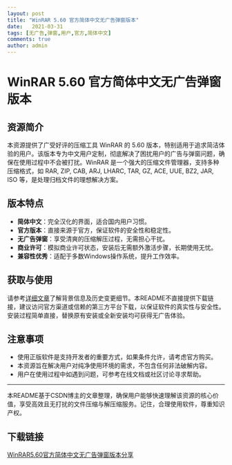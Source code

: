 ```yaml
---
layout: post
title: "WinRAR 5.60 官方简体中文无广告弹窗版本"
date:   2021-03-31
tags: [无广告,弹窗,用户,官方,简体中文]
comments: true
author: admin
---
```

# WinRAR 5.60 官方简体中文无广告弹窗版本

## 资源简介

本资源提供了广受好评的压缩工具 WinRAR 的 5.60 版本，特别适用于追求简洁体验的用户。该版本专为中文用户定制，彻底解决了困扰用户的广告与弹窗问题，确保在使用过程中不会被打扰。WinRAR 是一个强大的压缩文件管理器，支持多种压缩格式，如 RAR, ZIP, CAB, ARJ, LHARC, TAR, GZ, ACE, UUE, BZ2, JAR, ISO 等，是处理归档文件的理想解决方案。

## 版本特点

- **简体中文**：完全汉化的界面，适合国内用户习惯。
- **官方版本**：直接来源于官方，保证软件的安全性和稳定性。
- **无广告弹窗**：享受清爽的压缩解压过程，无需担心干扰。
- **商业许可**：模拟商业许可状态，安装后无需额外激活步骤，长期使用无忧。
- **兼容性优秀**：适配于多数Windows操作系统，提升工作效率。

## 获取与使用

请参考[详细文章](https://blog.csdn.net/sarentumulus/article/details/81562061)了解背景信息及历史变更细节。本README不直接提供下载链接，建议访问官方渠道或信赖的第三方平台下载，以保证软件的真实性与安全性。安装过程简单直接，替换原有安装或全新安装均可获得无广告体验。

## 注意事项

- 使用正版软件是支持开发者的重要方式，如果条件允许，请考虑官方购买。
- 本资源旨在解决用户对纯净使用环境的需求，不包含任何非法破解内容。
- 用户在使用过程中如遇到问题，可参考在线文档或社区讨论寻求帮助。

---

本README基于CSDN博主的文章整理，确保用户能够快速理解该资源的核心价值，享受高效且无打扰的文件压缩与解压缩服务。记住，合理使用软件，尊重知识产权。

## 下载链接

[WinRAR5.60官方简体中文无广告弹窗版本分享](https://pan.quark.cn/s/6a29f8b0111c)